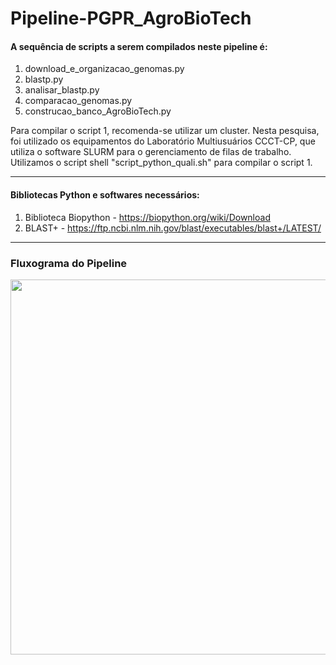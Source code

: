 # Pipeline-PGPR_AgroBioTech

#### A sequência de scripts a serem compilados neste pipeline é: 

1. download_e_organizacao_genomas.py
2. blastp.py
3. analisar_blastp.py
4. comparacao_genomas.py
5. construcao_banco_AgroBioTech.py

Para compilar o script 1, recomenda-se utilizar um cluster. Nesta pesquisa, foi utilizado os equipamentos do Laboratório Multiusuários CCCT-CP, que utiliza o software SLURM para o gerenciamento de filas de trabalho. Utilizamos o script shell "script_python_quali.sh" para compilar o script 1.

-------------------------------------------------------------------------------------------------------------------------------------------------------------------------


#### Bibliotecas Python e softwares necessários:

1. Biblioteca Biopython - https://biopython.org/wiki/Download
2. BLAST+ - https://ftp.ncbi.nlm.nih.gov/blast/executables/blast+/LATEST/

-------------------------------------------------------------------------------------------------------------------------------------------------------------------------


### Fluxograma do Pipeline 

<div align="center">
<img src="https://user-images.githubusercontent.com/102994978/173956756-549af94a-af76-4c41-9f99-bbabe8d9c354.png" width="600px" /> 
</div>
